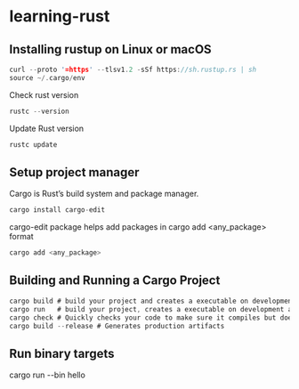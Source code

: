 # learning-rust

## Installing rustup on Linux or macOS
``` rust
curl --proto '=https' --tlsv1.2 -sSf https://sh.rustup.rs | sh
source ~/.cargo/env
```

Check rust version
``` rust
rustc --version
```

Update Rust version
``` rust
rustc update
```

## Setup project manager
Cargo is Rust’s build system and package manager.

```rust
cargo install cargo-edit
```

cargo-edit package helps add packages in cargo add <any_package> format

```rust
cargo add <any_package>
```

## Building and Running a Cargo Project

```rust
cargo build # build your project and creates a executable on development
cargo run   # build your project, creates a executable on development and run code
cargo check # Quickly checks your code to make sure it compiles but doesn’t produce an executable
cargo build --release # Generates production artifacts
```

## Run  binary targets
cargo run --bin hello